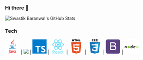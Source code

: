 ### Hi there 👋



![Swastik Baranwal's GitHub Stats](https://github-readme-stats.vercel.app/api?username=thiagohrcosta&show_icons=true&include_all_commits=true)


### Tech 

[<img src="https://raw.githubusercontent.com/thiagohrcosta/thiagohrcosta/640e528d0575e43ad905f6aaa76f003ea5c02ba1/files/java.svg" alt="v logo" width="48">](https://vlang.io/)  | <img src="https://devicon.dev/devicon.git/icons/javascript/javascript-original.svg" width="48" > | <img src="https://raw.githubusercontent.com/thiagohrcosta/thiagohrcosta/640e528d0575e43ad905f6aaa76f003ea5c02ba1/files/ts.svg" width="48" >  | <img src="https://raw.githubusercontent.com/thiagohrcosta/thiagohrcosta/640e528d0575e43ad905f6aaa76f003ea5c02ba1/files/frontend/react.svg" width="48" >  | <img src="https://raw.githubusercontent.com/thiagohrcosta/thiagohrcosta/640e528d0575e43ad905f6aaa76f003ea5c02ba1/files/frontend/html.svg" width="48" >  | <img src="https://raw.githubusercontent.com/thiagohrcosta/thiagohrcosta/640e528d0575e43ad905f6aaa76f003ea5c02ba1/files/frontend/css.svg" width="48">  | <img src="https://raw.githubusercontent.com/thiagohrcosta/thiagohrcosta/640e528d0575e43ad905f6aaa76f003ea5c02ba1/files/frontend/bootstrap.svg" width="48" >  | <img src="https://raw.githubusercontent.com/thiagohrcosta/thiagohrcosta/640e528d0575e43ad905f6aaa76f003ea5c02ba1/files/backend/nodejs.svg" width="48" >  